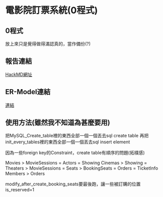 # 電影院訂票系統(0程式)

## 0程式

放上來只是覺得做得滿認真的，當作備份(?)

## 報告連結

[HackMD網址](https://hackmd.io/@LKV/database_final_project)

## ER-Model連結

[連結](https://drive.google.com/file/d/1VXONNLJPomRvLIeH5kTiTrSRq_37hdde/view)

## 使用方法(雖然我不知道為甚麼要用)

把MySQL_Create_table裡的東西全部一個一個丟去sql create table
再把init_every_tables裡的東西全部一個一個丟去sql insert element

因為一些foreign key的Constraint，create table有順序的問題(拓樸感)

Movies > MovieSessions = Actors = Showing
Cinemas > Showing = Theaters > MovieSessions = Seats > BookingSeats = Orders = TicketInfo
Members > Orders

modify_after_create_booking_seats要最後跑，讓一些被訂購的位置is_reserved=1